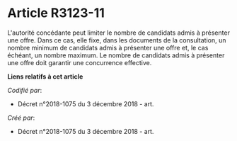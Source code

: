 # Article R3123-11

L'autorité concédante peut limiter le nombre de candidats admis à présenter une offre. Dans ce cas, elle fixe, dans les
documents de la consultation, un nombre minimum de candidats admis à présenter une offre et, le cas échéant, un nombre
maximum. Le nombre de candidats admis à présenter une offre doit garantir une concurrence effective.

**Liens relatifs à cet article**

_Codifié par_:

  - Décret n°2018-1075 du 3 décembre 2018 - art.

_Créé par_:

  - Décret n°2018-1075 du 3 décembre 2018 - art.
